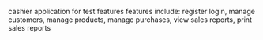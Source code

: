 cashier application for test features features include: register login, manage customers, manage products, manage purchases, view sales reports, print sales reports
